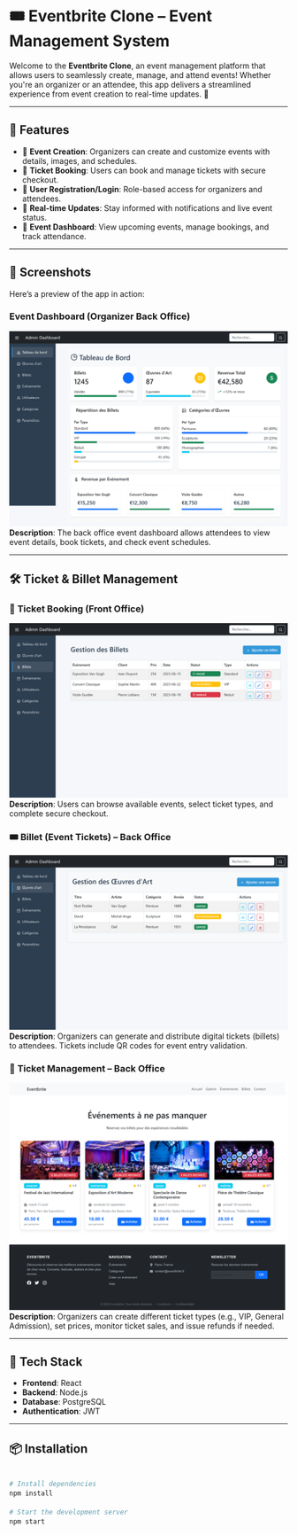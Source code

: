 # 🎟️ Eventbrite Clone – Event Management System

Welcome to the **Eventbrite Clone**, an event management platform that allows users to seamlessly create, manage, and attend events! Whether you're an organizer or an attendee, this app delivers a streamlined experience from event creation to real-time updates. 🚀

---

## 🧩 Features

- 📝 **Event Creation**: Organizers can create and customize events with details, images, and schedules.
- 🎫 **Ticket Booking**: Users can book and manage tickets with secure checkout.
- 👥 **User Registration/Login**: Role-based access for organizers and attendees.
- 🔔 **Real-time Updates**: Stay informed with notifications and live event status.
- 📅 **Event Dashboard**: View upcoming events, manage bookings, and track attendance.

---

## 📸 Screenshots

Here’s a preview of the app in action:

### Event Dashboard (Organizer Back Office)
![Event Dashboard](./public/images/event-dashboard.png)  
**Description**: The back office event dashboard allows attendees to view event details, book tickets, and check event schedules.

 
---

## 🛠️ Ticket & Billet Management

### 🎫 **Ticket Booking (Front Office)**  
![Ticket Booking](./public/images/ticket-booking.png)  
**Description**: Users can browse available events, select ticket types, and complete secure checkout.

### 🎟️ **Billet (Event Tickets) – Back Office**  
![Event Tickets – Back Office](./public/images/back-office-ticket.png)  
**Description**: Organizers can generate and distribute digital tickets (billets) to attendees. Tickets include QR codes for event entry validation.

### 🎫 **Ticket Management – Back Office**  
![Ticket Management](./public/images/ticket-management.png)  
**Description**: Organizers can create different ticket types (e.g., VIP, General Admission), set prices, monitor ticket sales, and issue refunds if needed.

---

## 🚀 Tech Stack

- **Frontend**: React
- **Backend**: Node.js
- **Database**: PostgreSQL
- **Authentication**: JWT

---

## 📦 Installation

```bash 

# Install dependencies
npm install

# Start the development server
npm start

